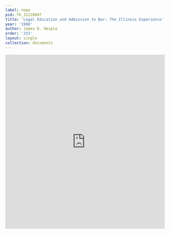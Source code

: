 ```yaml
---
label: nope
pid: fk_31110047
title: 'Legal Education and Admission to Bar: The Illinois Experience'
year: '1988'
author: James D. Heiple
order: '253'
layout: single
collection: documents
---
```

<iframe src="https://northwestern.app.box.com/embed/s/uk2saeak3wttvvbvrth2pd0xrqu3pydo?sortColumn=date&view=list" width="100%" height="550" frameborder="0" allowfullscreen webkitallowfullscreen msallowfullscreen></iframe>
